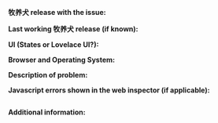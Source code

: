 <!-- READ THIS FIRST:
- If you need additional help with this template please refer to https://www.home-assistant.io/help/reporting_issues/
- Make sure you are running the latest version of 牧养犬 before reporting an issue: https://github.com/home-assistant/home-assistant/releases
- Provide as many details as possible. Do not delete any text from this template!
-->

**牧养犬 release with the issue:**

<!--
- Frontend -> Developer tools -> Info
- Or use this command: hass --version
-->

**Last working 牧养犬 release (if known):**

**UI (States or Lovelace UI?):**

<!--
- Frontend -> Developer tools -> Info
-->

**Browser and Operating System:**

<!--
Provide details about what browser (and version) you are seeing the issue in. And also which operating system this is on. If possible try to replicate the issue in other browsers and include your findings here.
-->

**Description of problem:**

<!--
Explain what the issue is, and how things should look/behave. If possible provide a screenshot with a description.
-->

**Javascript errors shown in the web inspector (if applicable):**

```

```

**Additional information:**
